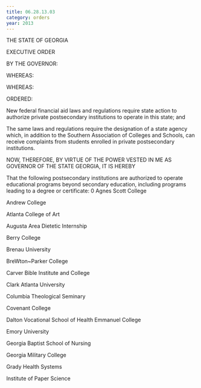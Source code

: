 ```yaml
---
title: 06.28.13.03
category: orders
year: 2013
---
```

 

THE STATE OF GEORGIA

EXECUTIVE ORDER

BY THE GOVERNOR:

WHEREAS:

WHEREAS:

ORDERED:

New federal financial aid laws and regulations require state action
to authorize private postsecondary institutions to operate in this
state; and

The same laws and regulations require the designation of a state
agency which, in addition to the Southern Association of Colleges
and Schools, can receive complaints from students enrolled in
private postsecondary institutions.

NOW, THEREFORE, BY VIRTUE OF THE POWER VESTED IN
ME AS GOVERNOR OF THE STATE GEORGIA, IT IS HEREBY

That the following postsecondary institutions are authorized to
operate educational programs beyond secondary education,
including programs leading to a degree or certificate:
0 Agnes Scott College

Andrew College

Atlanta College of Art

Augusta Area Dietetic Internship

Berry College

Brenau University

BreWton~Parker College

Carver Bible Institute and College

Clark Atlanta University

Columbia Theological Seminary

Covenant College

Dalton Vocational School of Health
Emmanuel College

Emory University

Georgia Baptist School of Nursing

Georgia Military College

Grady Health Systems

Institute of Paper Science

